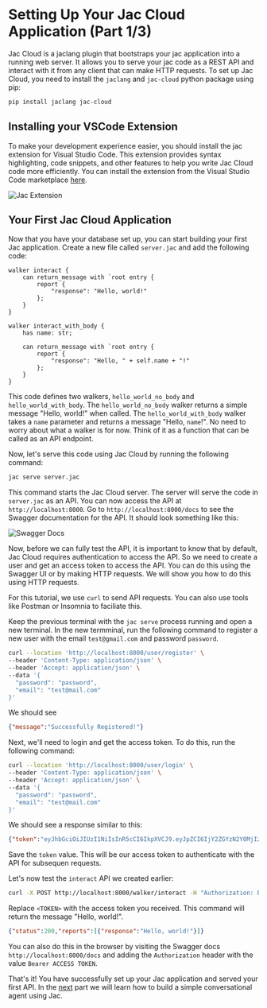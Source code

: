 # Setting Up Your Jac Cloud Application (Part 1/3)
Jac Cloud is a jaclang plugin that bootstraps your jac application into a running web server. It allows you to serve your jac code as a REST API and interact with it from any client that can make HTTP requests. To set up Jac Cloud, you need to install the `jaclang` and `jac-cloud` python package using pip:

```bash
pip install jaclang jac-cloud
```

## Installing your VSCode Extension
To make your development experience easier, you should install the jac extension for Visual Studio Code. This extension provides syntax highlighting, code snippets, and other features to help you write Jac Cloud code more efficiently. You can install the extension from the Visual Studio Code marketplace [here](https://marketplace.visualstudio.com/items?itemName=jaseci-labs.jaclang-extension).

![Jac Extension](images/1_vscode.png)

## Your First Jac Cloud Application
Now that you have your database set up, you can start building your first Jac application. Create a new file called `server.jac` and add the following code:

```jac
walker interact {
    can return_message with `root entry {
        report {
            "response": "Hello, world!"
        };
    }
}

walker interact_with_body {
    has name: str;

    can return_message with `root entry {
        report {
            "response": "Hello, " + self.name + "!"
        };
    }
}
```

This code defines two walkers, `hello_world_no_body` and `hello_world_with_body`. The `hello_world_no_body` walker returns a simple message "Hello, world!" when called. The `hello_world_with_body` walker takes a `name` parameter and returns a message "Hello, `name`!". No need to worry about what a walker is for now. Think of it as a function that can be called as an API endpoint.

Now, let's serve this code using Jac Cloud by running the following command:

```bash
jac serve server.jac
```

This command starts the Jac Cloud server. The server will serve the code in `server.jac` as an API. You can now access the API at `http://localhost:8000`. Go to `http://localhost:8000/docs` to see the Swagger documentation for the API. It should look something like this:

![Swagger Docs](images/1_swagger.png)

Now, before we can fully test the API, it is important to know that by default, Jac Cloud requires authentication to access the API. So we need to create a user and get an access token to access the API. You can do this using the Swagger UI or by making HTTP requests. We will show you how to do this using HTTP requests.

For this tutorial, we use `curl` to send API requests. You can also use tools like Postman or Insomnia to faciliate this.

Keep the previous terminal with the `jac serve` process running and open a new terminal. In the new termminal, run the following command to register a new user with the email `test@gmail.com` and password `password`.

```bash
curl --location 'http://localhost:8000/user/register' \
--header 'Content-Type: application/json' \
--header 'Accept: application/json' \
--data '{
  "password": "password",
  "email": "test@mail.com"
}'
```

We should see
```json
{"message":"Successfully Registered!"}
```

Next, we'll need to login and get the access token. To do this, run the following command:

```bash
curl --location 'http://localhost:8000/user/login' \
--header 'Content-Type: application/json' \
--header 'Accept: application/json' \
--data '{
  "password": "password",
  "email": "test@mail.com"
}'
```

We should see a response similar to this:

```json
{"token":"eyJhbGciOiJIUzI1NiIsInR5cCI6IkpXVCJ9.eyJpZCI6IjY2ZGYzN2Y0MjIzNDM2N2QxZDMzMDE1MSIsImVtYWlsIjoidGVzdEBtYWlsLmNvbSIsInJvb3RfaWQiOiI2NmRmMzdmNDIyMzQzNjdkMWQzMzAxNTAiLCJpc19hY3RpdmF0ZWQiOnRydWUsImV4cGlyYXRpb24iOjE3MjYwMzAyNDUsInN0YXRlIjoiZGlCQnJOMHMifQ.oFQ5DuUBwzGVedmk4ktesFIelZR0JH8xx7zU4L_Vu3k","user":{"id":"66df37f42234367d1d330151","email":"test@mail.com","root_id":"66df37f42234367d1d330150","is_activated":true,"expiration":1726030245,"state":"diBBrN0s"}}
```

Save the `token` value. This will be our access token to authenticate with the API for subsequen requests.

Let's now test the `interact` API we created earlier:
```bash
curl -X POST http://localhost:8000/walker/interact -H "Authorization: Bearer <TOKEN>"
```

Replace `<TOKEN>` with the access token you received. This command will return the message "Hello, world!".

```json
{"status":200,"reports":[{"response":"Hello, world!"}]}
```

You can also do this in the browser by visiting the Swagger docs `http://localhost:8000/docs` and adding the `Authorization` header with the value `Bearer ACCESS TOKEN`.

That's it! You have successfully set up your Jac application and served your first API. In the [next](2_building-a-rag-chatbot.md) part we will learn how to build a simple conversational agent using Jac.
